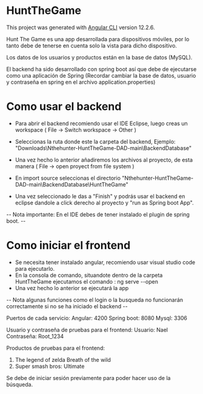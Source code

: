 # HuntTheGame

This project was generated with [Angular CLI](https://github.com/angular/angular-cli) version 12.2.6.

Hunt The Game es una app desarrollada para dispositivos móviles, por lo tanto debe de tenerse en cuenta solo la vista para dicho dispositivo.

Los datos de los usuarios y productos están en la base de datos (MySQL).

El backend ha sido desarrollado con spring boot así que debe de ejecutarse como una aplicación de Spring
(Recordar cambiar la base de datos, usuario y contraseña en spring en el archivo application.properties)

# Como usar el backend
- Para abrir el backend recomiendo usar el IDE Eclipse, luego creas un workspace ( File -> Switch workspace -> Other )

- Seleccionas la ruta donde este la carpeta del backend, Ejemplo: "Downloads\Nthehunter-HuntTheGame-DAD-main\BackendDatabase"

- Una vez hecho lo anterior añadiremos los archivos al proyecto, de esta manera ( File -> open proyect from file system ) 

- En import source seleccionas el directorio "Nthehunter-HuntTheGame-DAD-main\BackendDatabase\HuntTheGame"

- Una vez seleccionado le das a "Finish" y podrás usar el backend en eclipse dandole a click derecho al proyecto y "run as Spring boot App".

 -- Nota importante: En el IDE debes de tener instalado el plugin de spring boot. --
 
 # Como iniciar el frontend
 - Se necesita tener instalado angular, recomiendo usar visual studio code para ejecutarlo.
 - En la consola de comando, situandote dentro de la carpeta HuntTheGame ejecutamos el comando : ng serve --open 
 - Una vez hecho lo anterior se ejecutará la app

-- Nota algunas funciones como el login o la busqueda no funcionarán correctamente si no se ha iniciado el backend --
 
 Puertos de cada servicio:
 Angular: 4200
 Spring boot: 8080
 Mysql: 3306
 
 

Usuario y contraseña de pruebas para el frontend:
Usuario: Nael  Contraseña: Root_1234

Productos de pruebas para el frontend:
1. The legend of zelda Breath of the wild
2. Super smash bros: Ultimate

Se debe de iniciar sesión previamente para poder hacer uso de la búsqueda.

